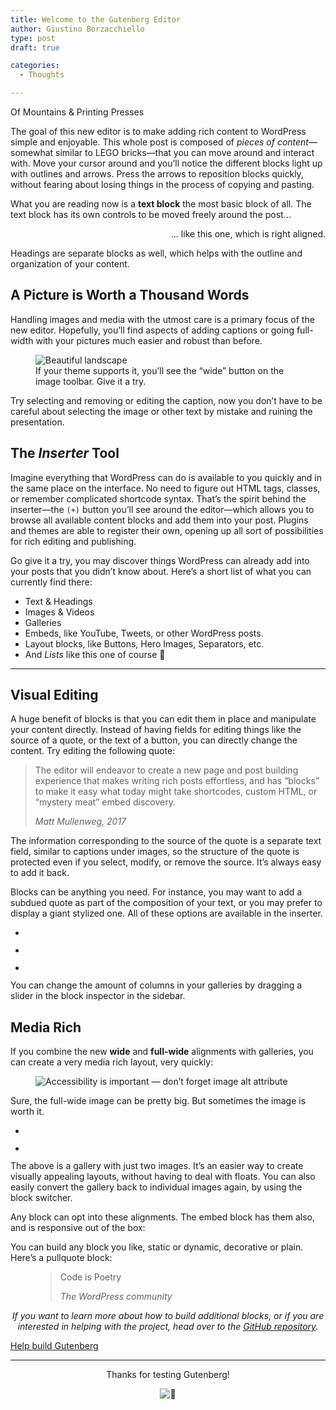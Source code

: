 ```yaml
---
title: Welcome to the Gutenberg Editor
author: Giustino Borzacchiello
type: post
draft: true

categories:
  - Thoughts

---
```

<div class="wp-block-cover-image has-background-dim alignwide" style="background-image:url(https://cldup.com/Fz-ASbo2s3.jpg)">
  <p class="wp-block-cover-image-text">
    Of Mountains & Printing Presses
  </p>
</div>

The goal of this new editor is to make adding rich content to WordPress simple and enjoyable. This whole post is composed of _pieces of content_—somewhat similar to LEGO bricks—that you can move around and interact with. Move your cursor around and you’ll notice the different blocks light up with outlines and arrows. Press the arrows to reposition blocks quickly, without fearing about losing things in the process of copying and pasting.

What you are reading now is a **text block** the most basic block of all. The text block has its own controls to be moved freely around the post&#8230;

<p style="text-align:right">
  &#8230; like this one, which is right aligned.
</p>

Headings are separate blocks as well, which helps with the outline and organization of your content.

## A Picture is Worth a Thousand Words

Handling images and media with the utmost care is a primary focus of the new editor. Hopefully, you’ll find aspects of adding captions or going full-width with your pictures much easier and robust than before.

<div class="wp-block-image">
  <figure class="aligncenter"><img src="https://i2.wp.com/cldup.com/cXyG__fTLN.jpg?w=1100&#038;ssl=1" alt="Beautiful landscape" data-recalc-dims="1" /><figcaption>If your theme supports it, you’ll see the &#8220;wide&#8221; button on the image toolbar. Give it a try.</figcaption></figure>
</div>

Try selecting and removing or editing the caption, now you don’t have to be careful about selecting the image or other text by mistake and ruining the presentation.

## The _Inserter_ Tool

Imagine everything that WordPress can do is available to you quickly and in the same place on the interface. No need to figure out HTML tags, classes, or remember complicated shortcode syntax. That’s the spirit behind the inserter—the `(+)` button you’ll see around the editor—which allows you to browse all available content blocks and add them into your post. Plugins and themes are able to register their own, opening up all sort of possibilities for rich editing and publishing.

Go give it a try, you may discover things WordPress can already add into your posts that you didn’t know about. Here’s a short list of what you can currently find there:

  * Text & Headings
  * Images & Videos
  * Galleries
  * Embeds, like YouTube, Tweets, or other WordPress posts.
  * Layout blocks, like Buttons, Hero Images, Separators, etc.
  * And _Lists_ like this one of course 🙂

<hr class="wp-block-separator" />

## Visual Editing

A huge benefit of blocks is that you can edit them in place and manipulate your content directly. Instead of having fields for editing things like the source of a quote, or the text of a button, you can directly change the content. Try editing the following quote:

<blockquote class="wp-block-quote">
  <p>
    The editor will endeavor to create a new page and post building experience that makes writing rich posts effortless, and has “blocks” to make it easy what today might take shortcodes, custom HTML, or “mystery meat” embed discovery.
  </p>
  
  <cite>Matt Mullenweg, 2017</cite>
</blockquote>

The information corresponding to the source of the quote is a separate text field, similar to captions under images, so the structure of the quote is protected even if you select, modify, or remove the source. It’s always easy to add it back.

Blocks can be anything you need. For instance, you may want to add a subdued quote as part of the composition of your text, or you may prefer to display a giant stylized one. All of these options are available in the inserter.

<ul class="wp-block-gallery aligncenter columns-2 is-cropped">
  <li class="blocks-gallery-item">
    <figure><img src="https://i1.wp.com/cldup.com/n0g6ME5VKC.jpg?w=1100&#038;ssl=1" alt="" data-recalc-dims="1" /></figure>
  </li>
  <li class="blocks-gallery-item">
    <figure><img src="https://i2.wp.com/cldup.com/ZjESfxPI3R.jpg?w=1100&#038;ssl=1" alt="" data-recalc-dims="1" /></figure>
  </li>
  <li class="blocks-gallery-item">
    <figure><img src="https://i2.wp.com/cldup.com/EKNF8xD2UM.jpg?w=1100&#038;ssl=1" alt="" data-recalc-dims="1" /></figure>
  </li>
</ul>

You can change the amount of columns in your galleries by dragging a slider in the block inspector in the sidebar.

## Media Rich

If you combine the new **wide** and **full-wide** alignments with galleries, you can create a very media rich layout, very quickly:<figure class="wp-block-image alignfull">

<img src="https://i0.wp.com/cldup.com/8lhI-gKnI2.jpg?w=1100&#038;ssl=1" alt="Accessibility is important — don’t forget image alt attribute" data-recalc-dims="1" /> </figure> 

Sure, the full-wide image can be pretty big. But sometimes the image is worth it.

<ul class="wp-block-gallery alignwide columns-2 is-cropped">
  <li class="blocks-gallery-item">
    <figure><img src="https://i0.wp.com/cldup.com/_rSwtEeDGD.jpg?w=1100&#038;ssl=1" alt="" data-recalc-dims="1" /></figure>
  </li>
  <li class="blocks-gallery-item">
    <figure><img src="https://i1.wp.com/cldup.com/L-cC3qX2DN.jpg?w=1100&#038;ssl=1" alt="" data-recalc-dims="1" /></figure>
  </li>
</ul>

The above is a gallery with just two images. It’s an easier way to create visually appealing layouts, without having to deal with floats. You can also easily convert the gallery back to individual images again, by using the block switcher.

Any block can opt into these alignments. The embed block has them also, and is responsive out of the box:<figure class="wp-block-embed-vimeo alignwide wp-block-embed is-type-video is-provider-vimeo wp-has-aspect-ratio wp-embed-aspect-16-9">

<div class="wp-block-embed__wrapper">
  <div class="embed-vimeo" style="text-align: center;">
  </div>
</div></figure> 

You can build any block you like, static or dynamic, decorative or plain. Here’s a pullquote block:<figure class="wp-block-pullquote">

> Code is Poetry
> 
> <cite>The WordPress community</cite></figure> 

<p style="text-align:center">
  <em> If you want to learn more about how to build additional blocks, or if you are interested in helping with the project, head over to the <a href="%s">GitHub repository</a>. </em>
</p>

<div class="wp-block-button aligncenter">
  <a class="wp-block-button__link" href="https://github.com/WordPress/gutenberg">Help build Gutenberg</a>
</div>

<hr class="wp-block-separator" />

<p style="text-align:center">
  Thanks for testing Gutenberg!
</p>

<p style="text-align:center">
  <img draggable="false" class="emoji" alt="👋" src="https://s.w.org/images/core/emoji/2.3/svg/1f44b.svg" />
</p>